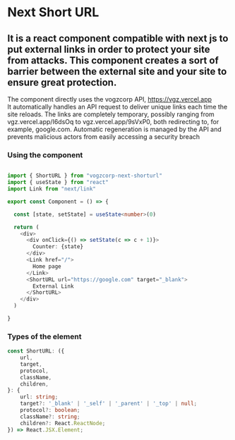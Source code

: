 # Next Short URL

## It is a react component compatible with next js to put external links in order to protect your site from attacks. This component creates a sort of barrier between the external site and your site to ensure great protection.

The component directly uses the vogzcorp API, https://vgz.vercel.app  
It automatically handles an API request to deliver unique links each time the site reloads. The links are completely temporary, possibly ranging from vgz.vercel.app/I6dsOq to vgz.vercel.app/9sVxP0, both redirecting to, for example, google.com. Automatic regeneration is managed by the API and prevents malicious actors from easily accessing a security breach

### Using the component

```TypeScript

import { ShortURL } from "vogzcorp-next-shorturl"
import { useState } from "react"
import Link from "next/link"

export const Component = () => {

  const [state, setState] = useState<number>(0)

  return (
    <div>
      <div onClick={() => setState(c => c + 1)}>
        Counter: {state}
      </div>
      <Link href="/">
        Home page
      </Link>
      <ShortURL url="https://google.com" target="_blank">
        External Link
      </ShortURL>
    </div>
  )

}

```

### Types of the element

```typescript
const ShortURL: ({
	url,
	target,
	protocol,
	className,
	children,
}: {
	url: string;
	target?: '_blank' | '_self' | '_parent' | '_top' | null;
	protocol?: boolean;
	className?: string;
	children?: React.ReactNode;
}) => React.JSX.Element;
```
